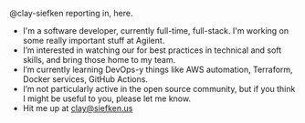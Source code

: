 @clay-siefken reporting in, here.
- I'm a software developer, currently full-time, full-stack. I'm working on some really important stuff at Agilent.
- I’m interested in watching our for best practices in technical and soft skills, and bring those home to my team.
- I’m currently learning DevOps-y things like AWS automation, Terraform, Docker services, GitHub Actions.
- I’m not particularly active in the open source community, but if you think I might be useful to you, please let me know.
- Hit me up at clay@siefken.us
